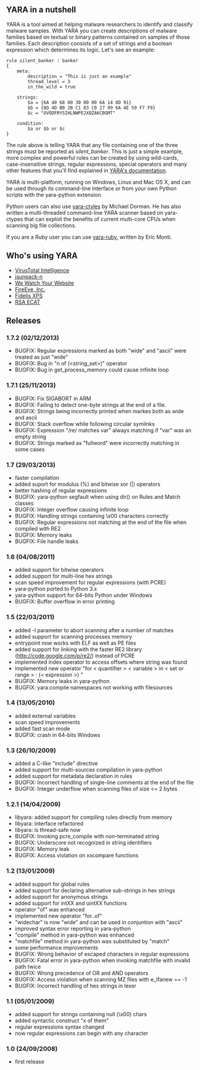 ## YARA in a nutshell

YARA is a tool aimed at helping malware researchers to identify and classify
malware samples. With YARA you can create descriptions of malware families based
on textual or binary patterns contained on samples of those families. Each
description consists of a set of strings and a boolean expression which
determines its logic. Let's see an example:

```
rule silent_banker : banker
{
    meta:
        description = "This is just an example"
        thread_level = 3
        in_the_wild = true

    strings:
        $a = {6A 40 68 00 30 00 00 6A 14 8D 91}
        $b = {8D 4D B0 2B C1 83 C0 27 99 6A 4E 59 F7 F9}
        $c = "UVODFRYSIHLNWPEJXQZAKCBGMT"

    condition:
        $a or $b or $c
}
```

The rule above is telling YARA that any file containing one of the three strings
must be reported as *silent_banker*. This is just a simple example, more complex
and powerful rules can be created by using wild-cards, case-insensitive strings,
regular expressions, special operators and many other features that you'll find
explained in [YARA's documentation](http://yara-project.googlecode.com/files/YARA%20User%27s%20Manual%201.6.pdf).

YARA is multi-platform, running on Windows, Linux and Mac OS X, and can be used
through its command-line interface or from your own Python scripts with the
yara-python extension.

Python users can also use [yara-ctyles](https://github.com/mjdorma/yara-ctypes)
by Michael Dorman. He has also written a multi-threaded command-line YARA
scanner based on yara-ctypes that can exploit the benefits of current multi-core
CPUs when scanning big file collections.

If you are a Ruby user you can use [yara-ruby](https://github.com/SpiderLabs/yara-ruby),
written by Eric Monti.


## Who's using YARA

* [VirusTotal Intelligence](https://www.virustotal.com/intelligence/)
* [jsunpack-n](http://jsunpack.jeek.org/)
* [We Watch Your Website](http://www.wewatchyourwebsite.com/)
* [FireEye, Inc.](http://www.fireeye.com)
* [Fidelis XPS](http://www.fidelissecurity.com/network-security-appliance/Fidelis-XPS)
* [RSA ECAT](http://www.emc.com/security/rsa-ecat.htm)

## Releases

### 1.7.2 (02/12/2013)

* BUGFIX: Regular expressions marked as both "wide" and "ascii" were treated as
just "wide"
* BUGFIX: Bug in "n of (<string_set>)" operator
* BUGFIX: Bug in get_process_memory could cause infinite loop

### 1.7.1 (25/11/2013)

* BUGFIX: Fix SIGABORT in ARM
* BUGFIX: Failing to detect one-byte strings at the end of a file.
* BUGFIX: Strings being incorrectly printed when markes both as wide and ascii
* BUGFIX: Stack overflow while following circular symlinks
* BUGFIX: Expression "/re/ matches var" always matching if "var" was an empty
string
* BUGFIX: Strings marked as "fullword" were incorrectly matching in some cases

### 1.7 (29/03/2013)
* faster compilation
* added suport for modulus (%) and bitwise xor (|) operators
* better hashing of regular expressions
* BUGFIX: yara-python segfault when using dir() on Rules and Match classes
* BUGFIX: Integer overflow causing infinite loop
* BUGFIX: Handling strings containing \x00 characters correctly
* BUGFIX: Regular expressions not matching at the end of the file when compiled
with RE2
* BUGFIX: Memory leaks
* BUGFIX: File handle leaks

### 1.6 (04/08/2011)
* added support for bitwise operators
* added support for multi-line hex strings
* scan speed improvement for regular expressions (with PCRE)
* yara-python ported to Python 3.x
* yara-python support for 64-bits Python under Windows
* BUGFIX: Buffer overflow in error printing

### 1.5 (22/03/2011)
* added -l parameter to abort scanning after a number of matches
* added support for scanning processes memory
* entrypoint now works with ELF as well as PE files
* added support for linking with the faster RE2 library
(http://code.google.com/p/re2/) instead of PCRE
* implemented index operator to access offsets where string was found
* implemented new operator
"for < quantifier > < variable > in < set or range > : (< expression >) "
* BUGFIX: Memory leaks in yara-python
* BUGFIX: yara.compile namespaces not working with filesources

### 1.4 (13/05/2010)
* added external variables
* scan speed improvements
* added fast scan mode
* BUGFIX: crash in 64-bits Windows

### 1.3 (26/10/2009)
* added a C-like "include" directive
* added support for multi-sources compilation in yara-python
* added support for metadata declaration in rules
* BUGFIX: Incorrect handling of single-line comments at the end of the file
* BUGFIX: Integer underflow when scanning files of size <= 2 bytes

### 1.2.1 (14/04/2009)
* libyara: added support for compiling rules directly from memory
* libyara: interface refactored
* libyara: is thread-safe now
* BUGFIX: Invoking pcre_compile with non-terminated string
* BUGFIX: Underscore not recognized in string identifiers
* BUGFIX: Memory leak
* BUGFIX: Access violation on xxcompare functions

### 1.2 (13/01/2009)
* added support for global rules
* added support for declaring alternative sub-strings in hex strings
* added support for anonymous strings
* added support for intXX and uintXX functions
* operator "of" was enhanced
* implemented new operator "for..of"
* "widechar" is now "wide" and can be used in conjuntion with "ascii"
* improved syntax error reporting in yara-python
* "compile" method in yara-python was enhanced
* "matchfile" method in yara-python was substituted by "match"
* some performance improvements
* BUGFIX: Wrong behavior of escaped characters in regular expressions
* BUGFIX: Fatal error in yara-python when invoking matchfile with invalid path
twice
* BUGFIX: Wrong precedence of OR and AND operators
* BUGFIX: Access violation when scanning MZ files with e_lfanew == -1
* BUGFIX: Incorrect handling of hex strings in lexer

### 1.1 (05/01/2009)
* added support for strings containing null (\x00) chars
* added syntactic construct "x of them"
* regular expressions syntax changed
* now regular expressions can begin with any character

### 1.0 (24/09/2008)
* first release




